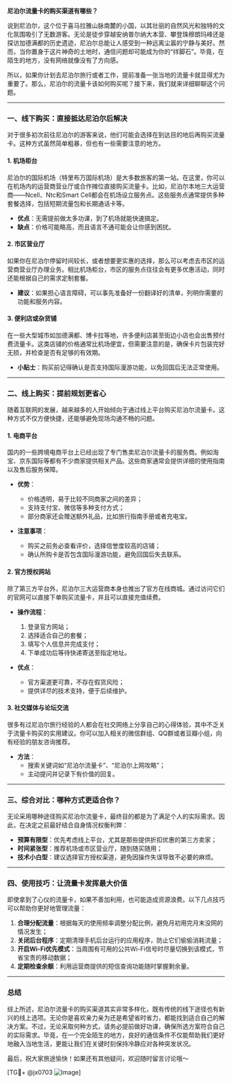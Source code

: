 **尼泊尔流量卡的购买渠道有哪些？**

说到尼泊尔，这个位于喜马拉雅山脉南麓的小国，以其壮丽的自然风光和独特的文化氛围吸引了无数游客。无论是徒步穿越安纳普尔纳大本营、攀登珠穆朗玛峰还是探访加德满都的历史遗迹，尼泊尔总能让人感受到一种远离尘嚣的宁静与美好。然而，当你置身于这片神奇的土地时，通信问题却可能成为你的“绊脚石”。毕竟，在陌生的地方，没有网络就像没有了方向感。

所以，如果你计划去尼泊尔旅行或者工作，提前准备一张当地的流量卡就显得尤为重要了。那么，尼泊尔的流量卡该如何购买呢？接下来，我们就来详细聊聊这个问题。

---

### 一、线下购买：直接抵达尼泊尔后解决

对于很多初次前往尼泊尔的游客来说，他们可能会选择在到达目的地后再购买流量卡。这种方式虽然简单粗暴，但也有一些需要注意的地方。

#### 1. **机场柜台**
   尼泊尔的国际机场（特里布万国际机场）是大多数旅客的第一站。在这里，你可以在机场内的运营商营业厅或合作摊位直接购买流量卡。比如，尼泊尔本地三大运营商——Ncell、Ntc和Smart Cell都会在机场设立服务点。这些服务点通常提供多种套餐选择，包括短期流量包和长期通话卡等。

   - **优点**：无需提前做太多功课，到了机场就能快速搞定。
   - **缺点**：价格可能略高，而且语言不通可能会让你感到困扰。

#### 2. **市区营业厅**
   如果你在尼泊尔停留时间较长，或者想要更实惠的选择，那么可以考虑去市区的运营商营业厅办理业务。相比机场柜台，市区的服务点往往会有更多优惠活动，同时还能根据自己的需求定制套餐。

   - **建议**：如果担心语言障碍，可以事先准备好一份翻译好的清单，列明你需要的功能和服务内容。

#### 3. **便利店或杂货铺**
   在一些大型城市如加德满都、博卡拉等地，许多便利店甚至街边小店也会出售预付费流量卡。这类店铺的价格通常比机场便宜，但需要注意的是，确保卡片包装完好无损，并检查是否有足够的有效期。

   - **小贴士**：购买前记得确认是否支持国际漫游功能，以免回国后无法正常使用。

---

### 二、线上购买：提前规划更省心

随着互联网的发展，越来越多的人开始倾向于通过线上平台购买尼泊尔流量卡。这种方式不仅方便快捷，还能够避免现场沟通不畅的问题。

#### 1. **电商平台**
   国内的一些跨境电商平台上已经出现了专门售卖尼泊尔流量卡的服务商。例如淘宝、京东国际等都有不少商家提供相关产品。这些商家通常会提供详细的使用指南以及售后服务保障。

   - **优势**：
     - 价格透明，易于比较不同商家之间的差异；
     - 支持支付宝、微信等多种支付方式；
     - 部分商家还会赠送额外礼品，比如旅行指南手册或者充电宝。

   - **注意事项**：
     - 购买之前务必查看评价，选择信誉度较高的店铺；
     - 确认所购卡是否包含国际漫游功能，避免回国后失去联系。

#### 2. **官方授权网站**
   除了第三方平台外，尼泊尔三大运营商本身也推出了官方在线商城。通过访问它们的官网可以直接下单购买流量卡，并且可以直接充值续费。

   - **操作流程**：
     1. 登录官方网站；
     2. 选择适合自己的套餐；
     3. 填写个人信息并完成支付；
     4. 下单成功后等待快递寄送至指定地址。

   - **优点**：
     - 官方渠道更可靠，不存在假货风险；
     - 提供详尽的技术支持，便于后续维护。

#### 3. **社交媒体与论坛交流**
   很多有过尼泊尔旅行经验的人都会在社交网络上分享自己的心得体验，其中不乏关于流量卡购买的实用建议。你可以加入相关的微信群组、QQ群或者豆瓣小组，向有经验的朋友咨询推荐。

   - **方法**：
     - 搜索关键词如“尼泊尔流量卡”、“尼泊尔上网攻略”；
     - 主动提问并记录下有价值的回复。

---

### 三、综合对比：哪种方式更适合你？

无论采用哪种途径购买尼泊尔流量卡，最终目的都是为了满足个人的实际需求。因此，在决定之前最好结合自身情况权衡利弊：

- **预算有限型**：优先考虑线上平台，尤其是那些提供折扣优惠的第三方卖家；
- **时间紧张型**：推荐机场或市区营业厅，随到随买随用；
- **技术小白型**：建议选择官方授权渠道，避免因操作失误导致不必要的麻烦。

---

### 四、使用技巧：让流量卡发挥最大价值

即使拿到了心仪的流量卡，如果不善加利用，也可能造成资源浪费。以下几点技巧可以帮助你更好地管理流量：

1. **合理分配流量**：根据每天的使用频率调整分配比例，避免月初用完月末没网的情况发生；
2. **关闭后台程序**：定期清理手机后台运行的应用程序，防止它们偷偷消耗流量；
3. **开启Wi-Fi优先模式**：当周围有可用的公共Wi-Fi信号时尽量切换到该模式，节省宝贵的移动数据；
4. **定期检查余额**：利用运营商提供的短信查询功能随时掌握剩余量。

---

### 总结

综上所述，尼泊尔流量卡的购买渠道其实非常多样化，既有传统的线下途径也有新兴的线上选项。无论你是喜欢亲力亲为还是希望省时省力，都能找到适合自己的解决方案。不过，无论采取何种方式，请务必提前做好功课，确保所选方案符合自己的实际需求。毕竟，在一个完全陌生的地方，良好的通信条件不仅能帮助我们更好地融入当地生活，更能让我们在关键时刻保持冷静应对各种突发状况。

最后，祝大家旅途愉快！如果还有其他疑问，欢迎随时留言讨论哦～

[TG💪+ @jx0703 ![Image](https://github.com/user-attachments/assets/dbca1d08-cadb-493c-b0ec-ad6f7a83f270)]